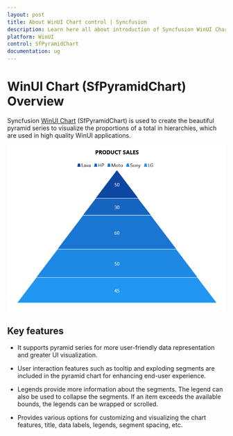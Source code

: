 ```yaml
---
layout: post
title: About WinUI Chart control | Syncfusion
description: Learn here all about introduction of Syncfusion WinUI Chart (SfPyramidChart) control with key features and more.
platform: WinUI
control: SfPyramidChart
documentation: ug
---
```


# WinUI Chart (SfPyramidChart) Overview

Syncfusion [WinUI Chart](https://www.syncfusion.com/winui-controls/charts) (SfPyramidChart) is used to create the beautiful pyramid series to visualize the proportions of a total in hierarchies, which are used in high quality WinUI applications.

![Pyramid Chart in WinUI Chart](Getting-Started_Images/winui_pyramid_chart.png)

## Key features

* It supports pyramid series for more user-friendly data representation and greater UI visualization.

* User interaction features such as tooltip and exploding segments are included in the pyramid chart for enhancing end-user experience.

* Legends provide more information about the segments. The legend can also be used to collapse the segments. If an item exceeds the available bounds, the legends can be wrapped or scrolled.

* Provides various options for customizing and visualizing the chart features, title, data labels, legends, segment spacing, etc.
